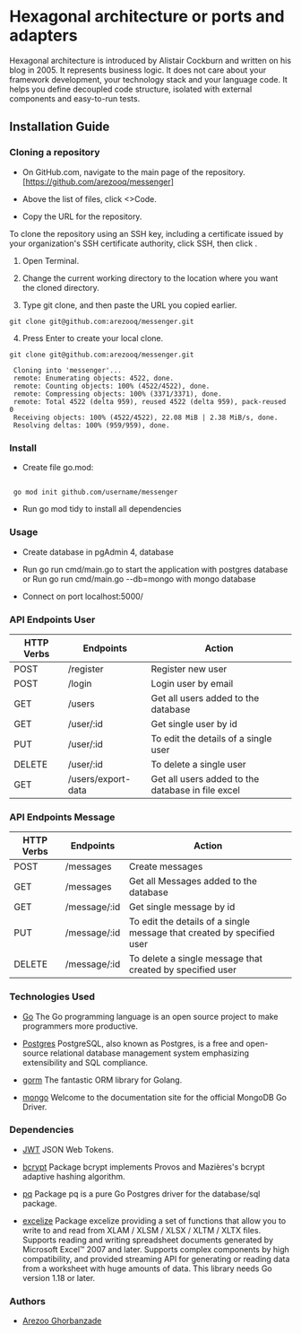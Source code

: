 # Hexagonal architecture or ports and adapters 

Hexagonal architecture is introduced by Alistair Cockburn and written on his blog in 2005.
It represents business logic. It does not care about your framework development, your technology stack and your language code. It helps you define decoupled code structure, isolated with external components and easy-to-run tests.


## Installation Guide

### Cloning a repository 

* On GitHub.com, navigate to the main page of the repository. [https://github.com/arezooq/messenger]

* Above the list of files, click <>Code.

* Copy the URL for the repository.

To clone the repository using an SSH key, including a certificate issued by your organization's SSH certificate authority, click SSH, then click .

  1. Open Terminal.

  2. Change the current working directory to the location where you want the cloned directory.

  3. Type git clone, and then paste the URL you copied earlier.

    git clone git@github.com:arezooq/messenger.git

  4. Press Enter to create your local clone.

    git clone git@github.com:arezooq/messenger.git

     Cloning into 'messenger'...
     remote: Enumerating objects: 4522, done.
     remote: Counting objects: 100% (4522/4522), done.
     remote: Compressing objects: 100% (3371/3371), done.
     remote: Total 4522 (delta 959), reused 4522 (delta 959), pack-reused 0
     Receiving objects: 100% (4522/4522), 22.08 MiB | 2.38 MiB/s, done.
     Resolving deltas: 100% (959/959), done.


### Install
* Create file go.mod:
##
     go mod init github.com/username/messenger

*  Run go mod tidy to install all dependencies

### Usage

* Create database in pgAdmin 4, database

* Run go run cmd/main.go to start the application with postgres database or Run go run cmd/main.go --db=mongo with mongo database

* Connect on port localhost:5000/

### API Endpoints User

| HTTP Verbs | Endpoints          | Action                                            |
| --- |--------------------|---------------------------------------------------|
| POST | /register          | Register new user                                 |
| POST | /login             | Login user by email                               |
| GET | /users             | Get all users added to the database               |
| GET | /user/:id          | Get single user by id                             |
| PUT | /user/:id          | To edit the details of a single user              |
| DELETE | /user/:id          | To delete a single user                           |
| GET | /users/export-data | Get all users added to the database in file excel |

### API Endpoints Message

| HTTP Verbs | Endpoints | Action |
| --- | --- | --- |
| POST | /messages | Create messages |
| GET | /messages | Get all Messages added to the database |
| GET | /message/:id | Get single message by id|
| PUT | /message/:id | To edit the details of a single message that created by specified user |
| DELETE | /message/:id | To delete a single message that created by specified user |

### Technologies Used

* [Go](https://go.dev/doc/) The Go programming language is an open source project to make programmers more productive.

* [Postgres](https://www.postgresql.org/) PostgreSQL, also known as Postgres, is a free and open-source relational database management system emphasizing extensibility and SQL compliance.

* [gorm](https://gorm.io/index.html) The fantastic ORM library for Golang.

* [mongo](https://www.mongodb.com/docs/drivers/go/current/) Welcome to the documentation site for the official MongoDB Go Driver.

### Dependencies

* [JWT](https://pkg.go.dev/github.com/golang-jwt/jwt/v5#section-readme) JSON Web Tokens.

* [bcrypt](https://pkg.go.dev/golang.org/x/crypto/bcrypt) Package bcrypt implements Provos and Mazières's bcrypt adaptive hashing algorithm.

* [pq](https://pkg.go.dev/github.com/lib/pq) Package pq is a pure Go Postgres driver for the database/sql package.

* [excelize](https://pkg.go.dev/github.com/xuri/excelize/v2) Package excelize providing a set of functions that allow you to write to and read from XLAM / XLSM / XLSX / XLTM / XLTX files. Supports reading and writing spreadsheet documents generated by Microsoft Excel™ 2007 and later. Supports complex components by high compatibility, and provided streaming API for generating or reading data from a worksheet with huge amounts of data. This library needs Go version 1.18 or later.

### Authors

* [Arezoo Ghorbanzade](https://github.com/arezooq)